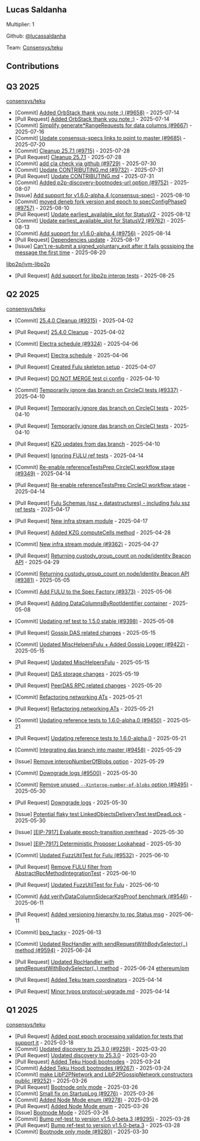 
## Lucas Saldanha
Multiplier: 1

Github: [@lucassaldanha](https://github.com/lucassaldanha)

Team: [Consensys/teku](https://github.com/Consensys/teku/pulls?q=author%3Alucassaldanha)

## Contributions

## Q3 2025


[consensys/teku](https://github.com/consensys/teku)
* [Commit] [Added OrbStack thank you note :) (#9658)](https://github.com/Consensys/teku/commit/437b3cda9690785bb8e8534f8cbf2a37494af6b1) - 2025-07-14
* [Pull Request] [Added OrbStack thank you note :)](https://github.com/Consensys/teku/pull/9658) - 2025-07-14
* [Commit] [Simplify generate*RangeRequests for data columns (#9667)](https://github.com/Consensys/teku/commit/25b43b33d9013de05370df985bd332f306663a8a) - 2025-07-16
* [Commit] [Update consensus-specs links to point to master (#9685)](https://github.com/Consensys/teku/commit/6faba5e5406548739c3edf158987cc7598b49f70) - 2025-07-20
* [Commit] [Cleanup 25.7.1 (#9715)](https://github.com/Consensys/teku/commit/2bd86b84f9bcad9859e90163619701ce26ff9645) - 2025-07-28
* [Pull Request] [Cleanup 25.7.1](https://github.com/Consensys/teku/pull/9715) - 2025-07-28
* [Commit] [add cla check via github (#9729)](https://github.com/Consensys/teku/commit/b35305c1cdff25b1c3b85c148bb33009c9ba8107) - 2025-07-30
* [Commit] [Update CONTRIBUTING.md (#9732)](https://github.com/Consensys/teku/commit/fff7c69b06756d6d0c6aa6eb64e22f17a78188fa) - 2025-07-31
* [Pull Request] [Update CONTRIBUTING.md](https://github.com/Consensys/teku/pull/9732) - 2025-07-31
* [Commit] [Added p2p-discovery-bootnodes-url option (#9752)](https://github.com/Consensys/teku/commit/cf325bd40b3fcda83daf853e3dea6dd01c5f8df1) - 2025-08-07
* [Issue] [Add support for v1.6.0-alpha.4 (consensus-spec)](https://github.com/Consensys/teku/issues/9758) - 2025-08-10
* [Commit] [moved deneb fork version and epoch to specConfigPhase0 (#9757)](https://github.com/Consensys/teku/commit/623fd5796c6760384ff7c8fa709be0ed6075bbe2) - 2025-08-10
* [Pull Request] [Update earliest_available_slot for StatusV2](https://github.com/Consensys/teku/pull/9762) - 2025-08-12
* [Commit] [Update earliest_available_slot for StatusV2 (#9762)](https://github.com/Consensys/teku/commit/db7cd3e4c029a1cac83085a32cecf1f89305c955) - 2025-08-13
* [Commit] [Add support for v1.6.0-alpha.4 (#9756)](https://github.com/Consensys/teku/commit/6fd9d20428b63d422c8dec27b51c05ed2c9e7b45) - 2025-08-14
* [Pull Request] [Dependencies update](https://github.com/Consensys/teku/pull/9775) - 2025-08-17
* [Issue] [Can't re-submit a signed_voluntary_exit after it fails gossiping the message the first time](https://github.com/Consensys/teku/issues/9784) - 2025-08-20

[libp2p/jvm-libp2p](https://github.com/libp2p/jvm-libp2p)
* [Pull Request] [Add support for libp2p interop tests](https://github.com/libp2p/jvm-libp2p/pull/421) - 2025-08-25
## Q2 2025


[consensys/teku](https://github.com/consensys/teku)
* [Commit] [25.4.0 Cleanup (#9315)](https://github.com/Consensys/teku/commit/21428b00049ff531718a61ae123d9998bf0bb0e4) - 2025-04-02
* [Pull Request] [25.4.0 Cleanup](https://github.com/Consensys/teku/pull/9315) - 2025-04-02
* [Commit] [Electra schedule (#9324)](https://github.com/Consensys/teku/commit/829ce4747605507de77a40ae97a9a13f41dbe070) - 2025-04-06
* [Pull Request] [Electra schedule](https://github.com/Consensys/teku/pull/9324) - 2025-04-06
* [Pull Request] [Created Fulu skeleton setup](https://github.com/Consensys/teku/pull/9325) - 2025-04-07
* [Pull Request] [DO NOT MERGE test ci config](https://github.com/Consensys/teku/pull/9338) - 2025-04-10
* [Commit] [Temporarily ignore das branch on CircleCI tests (#9337)](https://github.com/Consensys/teku/commit/c04219f0d9b4a3ae736e3671bd1f87bd13e13121) - 2025-04-10
* [Pull Request] [Temporarily ignore das branch on CircleCI tests](https://github.com/Consensys/teku/pull/9337) - 2025-04-10
* [Pull Request] [Temporarily ignore das branch on CircleCI tests](https://github.com/Consensys/teku/pull/9336) - 2025-04-10
* [Pull Request] [KZG updates from das branch](https://github.com/Consensys/teku/pull/9335) - 2025-04-10
* [Pull Request] [Ignoring FULU ref tests](https://github.com/Consensys/teku/pull/9350) - 2025-04-14
* [Commit] [Re-enable referenceTestsPrep CircleCI workflow stage (#9349)](https://github.com/Consensys/teku/commit/9d6a4c6ce8b5f9ae751c47e4901778c1feea6cc7) - 2025-04-14
* [Pull Request] [Re-enable referenceTestsPrep CircleCI workflow stage](https://github.com/Consensys/teku/pull/9349) - 2025-04-14

* [Pull Request] [Fulu Schemas (ssz + datastructures) - including fulu ssz ref tests](https://github.com/Consensys/teku/pull/9363) - 2025-04-17
* [Pull Request] [New infra stream module](https://github.com/Consensys/teku/pull/9362) - 2025-04-17
* [Pull Request] [Added KZG computeCells method](https://github.com/Consensys/teku/pull/9375) - 2025-04-28
* [Commit] [New infra stream module (#9362)](https://github.com/Consensys/teku/commit/e4adc715235912540c027529e95fe537b37a8751) - 2025-04-27
* [Pull Request] [Returning custody_group_count on node/identity Beacon API](https://github.com/Consensys/teku/pull/9381) - 2025-04-29
* [Commit] [Returning custody_group_count on node/identity Beacon API (#9381)](https://github.com/Consensys/teku/commit/4391e87d7d4e50412ff1823652bde67dae08d7ca) - 2025-05-05
* [Commit] [Add FULU to the Spec Factory (#9373)](https://github.com/Consensys/teku/commit/7005739737703964ea870aa23f67d85169bba2d5) - 2025-05-06
* [Pull Request] [Adding DataColumnsByRootIdentifier container](https://github.com/Consensys/teku/pull/9399) - 2025-05-08
* [Commit] [Updating ref test to 1.5.0 stable (#9398)](https://github.com/Consensys/teku/commit/2fd5eb69c77b33e4746d70234ec6b2db340e2318) - 2025-05-08
* [Pull Request] [Gossip DAS related changes](https://github.com/Consensys/teku/pull/9423) - 2025-05-15
* [Commit] [Updated MiscHelpersFulu + Added Gossip Logger (#9422)](https://github.com/Consensys/teku/commit/c443b37c74b517efa50de51d802e1d18c32cc476) - 2025-05-15
* [Pull Request] [Updated MiscHelpersFulu](https://github.com/Consensys/teku/pull/9422) - 2025-05-15
* [Pull Request] [DAS storage changes](https://github.com/Consensys/teku/pull/9432) - 2025-05-19
* [Pull Request] [PeerDAS RPC related changes](https://github.com/Consensys/teku/pull/9444) - 2025-05-20
* [Commit] [Refactoring networking ATs](https://github.com/Consensys/teku/commit/4c26da9fcd0f4ee5a3702a22be249d5a3fd6c54e) - 2025-05-21
* [Pull Request] [Refactoring networking ATs](https://github.com/Consensys/teku/pull/9451) - 2025-05-21
* [Commit] [Updating reference tests to 1.6.0-alpha.0 (#9450)](https://github.com/Consensys/teku/commit/a24b5e4be41bc51565c21bc65e86ecd219860b35) - 2025-05-21
* [Pull Request] [Updating reference tests to 1.6.0-alpha.0](https://github.com/Consensys/teku/pull/9450) - 2025-05-21
* [Commit] [Integrating das branch into master (#9458)](https://github.com/Consensys/teku/commit/7856340dafe93975281c89fdd321447a458296dc) - 2025-05-29
* [Issue] [Remove interopNumberOfBlobs option](https://github.com/Consensys/teku/issues/9494) - 2025-05-29
* [Commit] [Downgrade logs (#9500)](https://github.com/Consensys/teku/commit/1a45cebda7a82a41bd8c3f40b0143acb2f8f1100) - 2025-05-30
* [Commit] [Remove unused `--Xinterop-number-of-blobs` option (#9495)](https://github.com/Consensys/teku/commit/8adc37c65ebad5a3f42b945993a685f0858586ff) - 2025-05-30
* [Pull Request] [Downgrade logs](https://github.com/Consensys/teku/pull/9500) - 2025-05-30
* [Issue] [Potential flaky test LinkedObjectsDeliveryTest.testDeadLock](https://github.com/Consensys/teku/issues/9499) - 2025-05-30
* [Issue] [[EIP-7917] Evaluate epoch-transition overhead](https://github.com/Consensys/teku/issues/9498) - 2025-05-30
* [Issue] [[EIP-7917] Deterministic Proposer Lookahead](https://github.com/Consensys/teku/issues/9497) - 2025-05-30
* [Commit] [Updated FuzzUtilTest for Fulu (#9532)](https://github.com/Consensys/teku/commit/20adc49dd925c61877ac8a8b03561497cc335bfa) - 2025-06-10
* [Pull Request] [Remove FULU filter from AbstractRpcMethodIntegrationTest](https://github.com/Consensys/teku/pull/9533) - 2025-06-10
* [Pull Request] [Updated FuzzUtilTest for Fulu](https://github.com/Consensys/teku/pull/9532) - 2025-06-10
* [Commit] [Add verifyDataColumnSidecarKzgProof benchmark (#9546)](https://github.com/Consensys/teku/commit/6424782fcd42ef6d326ae8faed16d48c74a69024) - 2025-06-11
* [Pull Request] [Added versioning hierarchy to rpc Status msg](https://github.com/Consensys/teku/pull/9550) - 2025-06-11
* [Commit] [bpo_hacky](https://github.com/Consensys/teku/commit/a5b11d96273402a1e0be044059759282cb9dc8b1) - 2025-06-13
* [Commit] [Updated RpcHandler with sendRequestWithBodySelector(..) method (#9594)](https://github.com/Consensys/teku/commit/924ffc52847b3d3cff3e051d0a106e0c288ce920) - 2025-06-24
* [Pull Request] [Updated RpcHandler with sendRequestWithBodySelector(..) method](https://github.com/Consensys/teku/pull/9594) - 2025-06-24
[ethereum/pm](https://github.com/ethereum/pm)
* [Pull Request] [Added Teku team coordinators](https://github.com/ethereum/pm/pull/1468) - 2025-04-14
* [Pull Request] [Minor typos protocol-upgrade.md](https://github.com/ethereum/pm/pull/1467) - 2025-04-14
## Q1 2025

[consensys/teku](https://github.com/consensys/teku)
* [Pull Request] [Added post epoch processing validation for tests that support it](https://github.com/Consensys/teku/pull/9245) - 2025-03-18
* [Commit] [Updated discovery to 25.3.0 (#9259)](https://github.com/Consensys/teku/commit/7c08c47c06598ad2356bd72ab4f33d4a4149e916) - 2025-03-20
* [Pull Request] [Updated discovery to 25.3.0](https://github.com/Consensys/teku/pull/9259) - 2025-03-20
* [Pull Request] [Added Teku Hoodi bootnodes](https://github.com/Consensys/teku/pull/9267) - 2025-03-24
* [Commit] [Added Teku Hoodi bootnodes (#9267)](https://github.com/Consensys/teku/commit/9b5c5592c590da08a012e59b3f43f0d4dd0362b8) - 2025-03-24
* [Commit] [make LibP2PNetwork and LibP2PGossipNetwork constructors public (#9252)](https://github.com/Consensys/teku/commit/616bf0d01e0e9683604a24df980d550b1d18f46c) - 2025-03-26
* [Pull Request] [Bootnode only mode](https://github.com/Consensys/teku/pull/9280) - 2025-03-26
* [Commit] [Small fix on StartupLog (#9276)](https://github.com/Consensys/teku/commit/4462bec4b8a9be19ea75024395a10ddd3c583d6e) - 2025-03-26
* [Commit] [Added Node Mode enum (#9278)](https://github.com/Consensys/teku/commit/e6fb7ede2f822fa0ecfff80c2e52133e1a45ae44) - 2025-03-26
* [Pull Request] [Added Node Mode enum](https://github.com/Consensys/teku/pull/9278) - 2025-03-26
* [Issue] [Bootnode Mode](https://github.com/Consensys/teku/issues/9277) - 2025-03-26
* [Commit] [Bump ref-test to version v1.5.0-beta.3 (#9295)](https://github.com/Consensys/teku/commit/5a1e6ab4d864ff92a643fd706379bf35d68a01ad) - 2025-03-28
* [Pull Request] [Bump ref-test to version v1.5.0-beta.3](https://github.com/Consensys/teku/pull/9295) - 2025-03-28
* [Commit] [Bootnode only mode (#9280)](https://github.com/Consensys/teku/commit/4ced3a5cbbcf50d1f8393a34774519de19f0eeed) - 2025-03-30
